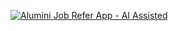 [![Alumini Job Refer App - AI Assisted](https://github.com/WebX-Divin/alumini_job_refer_app_backend/actions/workflows/main.yml/badge.svg)](https://github.com/WebX-Divin/alumini_job_refer_app_backend/actions/workflows/main.yml)
